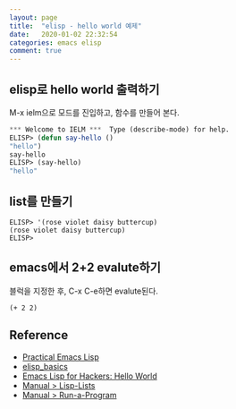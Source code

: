 ```yaml
---
layout: page
title:  "elisp - hello world 예제"
date:   2020-01-02 22:32:54
categories: emacs elisp
comment: true
---
```


## elisp로 hello world 출력하기

M-x ielm으로 모드를 진입하고, 함수를 만들어 본다.

~~~lisp
*** Welcome to IELM ***  Type (describe-mode) for help.
ELISP> (defun say-hello ()
"hello")
say-hello
ELISP> (say-hello)
"hello"
~~~

## list를 만들기

~~~
ELISP> '(rose violet daisy buttercup) 
(rose violet daisy buttercup) 
ELISP>
~~~

## emacs에서 2+2 evalute하기

블럭을 지정한 후, C-x C-e하면 evalute된다.
~~~
(+ 2 2)
~~~

## Reference
- [Practical Emacs Lisp](http://ergoemacs.org/emacs/elisp.html)
- [elisp_basics](http://ergoemacs.org/emacs/elisp_basics.html)
- [Emacs Lisp for Hackers: Hello World](http://joelmccracken.github.io/entries/emacs-lisp-for-hackers-next/)
- [Manual > Lisp-Lists](https://www.gnu.org/software/emacs/manual/html_node/eintr/Lisp-Lists.html#Lisp-Lists)
- [Manual > Run-a-Program](https://www.gnu.org/software/emacs/manual/html_node/eintr/Run-a-Program.html#Run-a-Program)
